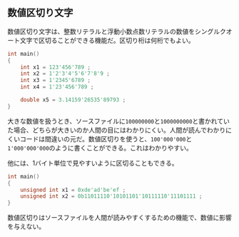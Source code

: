 ## 数値区切り文字

数値区切り文字は、整数リテラルと浮動小数点数リテラルの数値をシングルクオート文字で区切ることができる機能だ。区切り桁は何桁でもよい。

~~~cpp
int main()
{
    int x1 = 123'456'789 ;
    int x2 = 1'2'3'4'5'6'7'8'9 ; 
    int x3 = 1'2345'6789 ;
    int x4 = 1'23'456'789 ;

    double x5 = 3.14159'26535'89793 ;
}
~~~

大きな数値を扱うとき、ソースファイルに`100000000`と`1000000000`と書かれていた場合、どちらが大きいのか人間の目にはわかりにくい。人間が読んでわかりにくいコードは間違いの元だ。数値区切りを使うと、`100'000'000`と`1'000'000'000`のように書くことができる。これはわかりやすい。

他には、1バイト単位で見やすいように区切ることもできる。

~~~cpp
int main()
{
    unsigned int x1 = 0xde'ad'be'ef ;
    unsigned int x2 = 0b11011110'10101101'10111110'11101111 ;
}
~~~

数値区切りはソースファイルを人間が読みやすくするための機能で、数値に影響を与えない。

